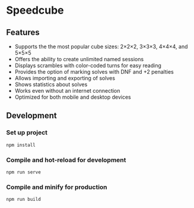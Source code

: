 # Speedcube

## Features

* Supports the the most popular cube sizes: 2×2×2, 3×3×3, 4×4×4, and 5×5×5
* Offers the ability to create unlimited named sessions
* Displays scrambles with color-coded turns for easy reading
* Provides the option of marking solves with DNF and +2 penalties
* Allows importing and exporting of solves
* Shows statistics about solves
* Works even without an internet connection
* Optimized for both mobile and desktop devices

## Development

### Set up project

```
npm install
```

### Compile and hot-reload for development

```
npm run serve
```

### Compile and minify for production

```
npm run build
```
